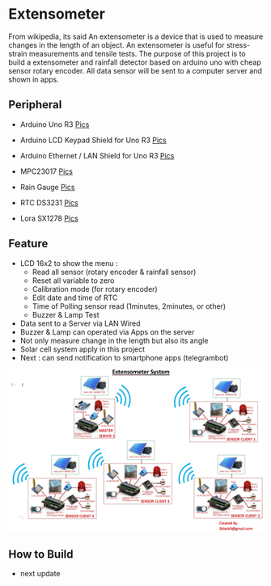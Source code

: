 # Extensometer
From wikipedia, its said An extensometer is a device that is used to measure changes in the length of an object. An extensometer is useful for stress-strain measurements and tensile tests. The purpose of this project is to build a extensometer and rainfall detector based on arduino uno with cheap sensor rotary encoder. All data sensor will be sent to a computer server and shown in apps.

## Peripheral
* Arduino Uno R3 [Pics](https://ik.imagekit.io/bfrs/tr:w-500,h-500,pr-true,cm-pad_resize,bg-FFFFFF/image_himeshreddivari/data/Arduino-Uno-2-500x500.jpg)
* Arduino LCD Keypad Shield for Uno R3 [Pics](https://5.imimg.com/data5/AL/CS/MY-19287108/sunrobotics-lcd-keypad-shield-for-arduino-500x500.jpg)

* Arduino Ethernet / LAN Shield for Uno R3 [Pics](https://s2.bukalapak.com/img/2818642371/w-1000/Arduino_Ethernet_LAN_Shield_W5100_for_Uno_Mega_2560.jpg)

* MPC23017 [Pics](https://raw.githubusercontent.com/maxgerhardt/rotary-encoder-over-mcp23017/8e88ec78b11ca20ef21b4b6da7cf25a6e9028db8/images/circuit_eight_encoders.png)

* Rain Gauge [Pics](https://ecs7.tokopedia.net/img/cache/700/product-1/2017/7/22/0/0_5243e113-96ac-4ef4-b6b8-629c9480294f_1024_576.jpg)

* RTC DS3231 [Pics](http://linhkienmachdien.com/wp-content/uploads/2017/02/ds3231-at24c32-i2c-real-time-clock-module.jpg)

* Lora SX1278 [Pics](https://robokits.co.in/bmz_cache/9/9c1184044e9a40c1b6235ab93a6d10ca.image.1066x800.jpg)

## Feature
* LCD 16x2 to show the menu :
  - Read all sensor (rotary encoder & rainfall sensor)
  - Reset all variable to zero
  - Calibration mode (for rotary encoder)
  - Edit date and time of RTC
  - Time of Polling sensor read (1minutes, 2minutes, or other)
  - Buzzer & Lamp Test
* Data sent to a Server via LAN Wired
* Buzzer & Lamp can operated via Apps on the server
* Not only measure change in the length but also its angle
* Solar cell system apply in this project
* Next : can send notification to smartphone apps (telegrambot)

![Extensometer System](https://raw.githubusercontent.com/2black0/extensometer/master/Picture/extensometer.jpg)

## How to Build
* next update
